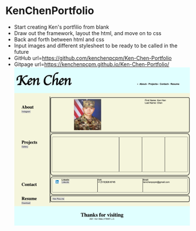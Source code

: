 # KenChenPortfolio

* Start creating Ken's portfilio from blank
* Draw out the framework, layout the html, and move on to css
* Back and forth between html and css
* Input images and different stylesheet to be ready to be called in the future
* GitHub url=https://github.com/kenchenpcpm/Ken-Chen-Portfolio
* Gitpage url=https://kenchenpcpm.github.io/Ken-Chen-Portfolio/<br/>
<img src="Image/ScreenshotKCP.png" width="700"><br/>
